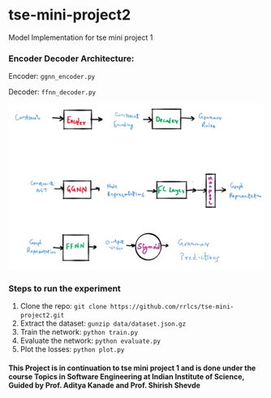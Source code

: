 # tse-mini-project2

Model Implementation for tse mini project 1

### Encoder Decoder Architecture:
Encoder: ```ggnn_encoder.py```

Decoder: ```ffnn_decoder.py```

![alt text](schematic_representation_of_model.png)

### Steps to run the experiment

1. Clone the repo: ```git clone https://github.com/rrlcs/tse-mini-project2.git```
2. Extract the dataset: ```gunzip data/dataset.json.gz```
3. Train the network: ```python train.py```
4. Evaluate the network: ```python evaluate.py```
5. Plot the losses: ```python plot.py```

#### This Project is in continuation to tse mini project 1 and is done under the course Topics in Software Engineering at Indian Institute of Science, Guided by Prof. Aditya Kanade and Prof. Shirish Shevde
